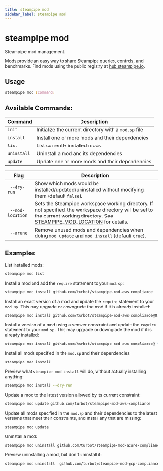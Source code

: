 ```yaml
---
title: steampipe mod
sidebar_label: steampipe mod
---
```



# steampipe mod
Steampipe mod management.

Mods provide an easy way to share Steampipe queries, controls, and benchmarks.  Find mods using the public registry at [hub.steampipe.io](https://hub.steampipe.io/mods).


## Usage
```bash
steampipe mod [command]
```

## Available Commands:

| Command | Description
|-|-
| `init`        | Initialize the current directory with a `mod.sp` file 
| `install`     | Install one or more mods and their dependencies
| `list`        | List currently installed mods
| `uninstall`   | Uninstall a mod and its dependencies
| `update `     | Update one or more mods and their dependencies


| Flag | Description
|-|-
|` --dry-run` | Show which mods would be installed/updated/uninstalled without modifying them (default `false`).
|` --mod-location` | Sets the Steampipe workspace working directory. If not specified, the workspace directory will be set to the current working directory. See <a href="reference/env-vars/steampipe_mod_location">STEAMPIPE_MOD_LOCATION</a> for details.
|` --prune` | Remove unused mods and dependencies when doing `mod update` and `mod install` (default `true`).



## Examples
List installed mods:
```bash
steampipe mod list
```

Install a mod and add the `require` statement to your `mod.sp`:
```bash
steampipe mod install github.com/turbot/steampipe-mod-aws-compliance
```

Install an exact version of a mod and update the `require` statement to your `mod.sp`.  This may upgrade or downgrade the mod if it is already installed:
```bash
steampipe mod install github.com/turbot/steampipe-mod-aws-compliance@0.1
```

Install a version of a mod using a semver constraint and update the `require` statement to your `mod.sp`.  This may upgrade or downgrade the mod if it is already installed:
```bash
steampipe mod install github.com/turbot/steampipe-mod-aws-compliance@'^1'
```

Install all mods specified in the `mod.sp` and their dependencies:
```bash
steampipe mod install
```

Preview what `steampipe mod install` will do, without actually installing anything:
```bash
steampipe mod install --dry-run
```


Update a mod to the latest version allowed by its current constraint:
```bash
steampipe mod update github.com/turbot/steampipe-mod-aws-compliance
```

Update all mods specified in the `mod.sp` and their dependencies to the latest versions that meet their constraints, and install any that are missing:
```bash
steampipe mod update
```


Uninstall a mod:
```bash
steampipe mod uninstall github.com/turbot/steampipe-mod-azure-compliance
```

Preview uninstalling a mod, but don't uninstall it:
```bash
steampipe mod uninstall  github.com/turbot/steampipe-mod-gcp-compliance --dry-run
```
